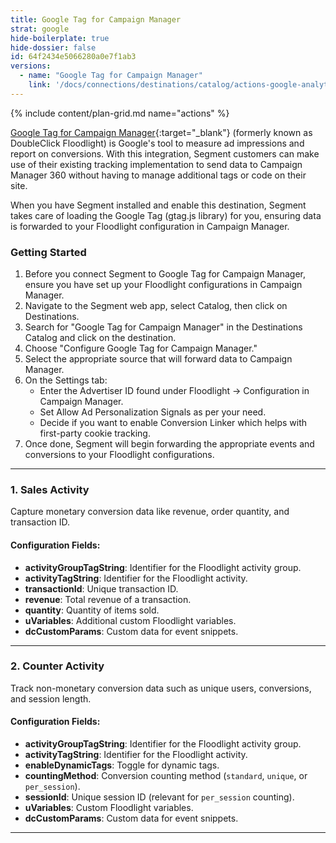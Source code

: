 ```yaml
---
title: Google Tag for Campaign Manager
strat: google
hide-boilerplate: true
hide-dossier: false
id: 64f2434e5066280a0e7f1ab3
versions:
  - name: "Google Tag for Campaign Manager"
    link: '/docs/connections/destinations/catalog/actions-google-analytics-4/'
---
```


{% include content/plan-grid.md name="actions" %}

[Google Tag for Campaign Manager](https://support.google.com/analytics/answer/12325075){:target="_blank"} (formerly known as DoubleClick Floodlight) is Google's tool to measure ad impressions and report on conversions. With this integration, Segment customers can make use of their existing tracking implementation to send data to Campaign Manager 360 without having to manage additional tags or code on their site.

When you have Segment installed and enable this destination, Segment takes care of loading the Google Tag (gtag.js library) for you, ensuring data is forwarded to your Floodlight configuration in Campaign Manager.


### Getting Started

1. Before you connect Segment to Google Tag for Campaign Manager, ensure you have set up your Floodlight configurations in Campaign Manager.
2. Navigate to the Segment web app, select Catalog, then click on Destinations.
3. Search for "Google Tag for Campaign Manager" in the Destinations Catalog and click on the destination.
4. Choose "Configure Google Tag for Campaign Manager."
5. Select the appropriate source that will forward data to Campaign Manager.
6. On the Settings tab:
    * Enter the Advertiser ID found under Floodlight -> Configuration in Campaign Manager.
    * Set Allow Ad Personalization Signals as per your need.
    * Decide if you want to enable Conversion Linker which helps with first-party cookie tracking.
7. Once done, Segment will begin forwarding the appropriate events and conversions to your Floodlight configurations.

---

### 1. Sales Activity

Capture monetary conversion data like revenue, order quantity, and transaction ID.

#### Configuration Fields:

- **activityGroupTagString**: Identifier for the Floodlight activity group.
- **activityTagString**: Identifier for the Floodlight activity.
- **transactionId**: Unique transaction ID.
- **revenue**: Total revenue of a transaction.
- **quantity**: Quantity of items sold.
- **uVariables**: Additional custom Floodlight variables.
- **dcCustomParams**: Custom data for event snippets.

---

### 2. Counter Activity

Track non-monetary conversion data such as unique users, conversions, and session length.

#### Configuration Fields:

- **activityGroupTagString**: Identifier for the Floodlight activity group.
- **activityTagString**: Identifier for the Floodlight activity.
- **enableDynamicTags**: Toggle for dynamic tags.
- **countingMethod**: Conversion counting method (`standard`, `unique`, or `per_session`).
- **sessionId**: Unique session ID (relevant for `per_session` counting).
- **uVariables**: Custom Floodlight variables.
- **dcCustomParams**: Custom data for event snippets.

---
